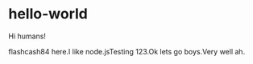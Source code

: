 # hello-world

Hi humans!

flashcash84 here.I like node.jsTesting 123.Ok lets go boys.Very well ah.

